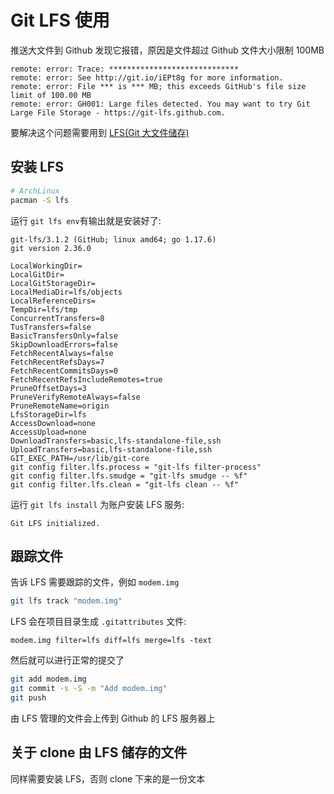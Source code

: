 # Git LFS 使用

推送大文件到 Github 发现它报错，原因是文件超过 Github 文件大小限制 100MB

```
remote: error: Trace: *****************************
remote: error: See http://git.io/iEPt8g for more information.
remote: error: File *** is *** MB; this exceeds GitHub's file size limit of 100.00 MB
remote: error: GH001: Large files detected. You may want to try Git Large File Storage - https://git-lfs.github.com.
```

要解决这个问题需要用到 [LFS(Git 大文件储存)](https://git-lfs.github.com)

## 安装 LFS

```bash
# ArchLinux
pacman -S lfs
```

运行 `git lfs env`有输出就是安装好了:

```
git-lfs/3.1.2 (GitHub; linux amd64; go 1.17.6)
git version 2.36.0

LocalWorkingDir=
LocalGitDir=
LocalGitStorageDir=
LocalMediaDir=lfs/objects
LocalReferenceDirs=
TempDir=lfs/tmp
ConcurrentTransfers=8
TusTransfers=false
BasicTransfersOnly=false
SkipDownloadErrors=false
FetchRecentAlways=false
FetchRecentRefsDays=7
FetchRecentCommitsDays=0
FetchRecentRefsIncludeRemotes=true
PruneOffsetDays=3
PruneVerifyRemoteAlways=false
PruneRemoteName=origin
LfsStorageDir=lfs
AccessDownload=none
AccessUpload=none
DownloadTransfers=basic,lfs-standalone-file,ssh
UploadTransfers=basic,lfs-standalone-file,ssh
GIT_EXEC_PATH=/usr/lib/git-core
git config filter.lfs.process = "git-lfs filter-process"
git config filter.lfs.smudge = "git-lfs smudge -- %f"
git config filter.lfs.clean = "git-lfs clean -- %f"
```

运行 `git lfs install` 为账户安装 LFS 服务:

```
Git LFS initialized.
```

## 跟踪文件

告诉 LFS 需要跟踪的文件，例如 `modem.img`

```bash
git lfs track "modem.img"
```

LFS 会在项目目录生成 `.gitattributes` 文件:

```
modem.img filter=lfs diff=lfs merge=lfs -text
```

然后就可以进行正常的提交了

```bash
git add modem.img
git commit -s -S -m "Add modem.img"
git push
```

由 LFS 管理的文件会上传到 Github 的 LFS 服务器上

## 关于 clone 由 LFS 储存的文件

同样需要安装 LFS，否则 clone 下来的是一份文本
